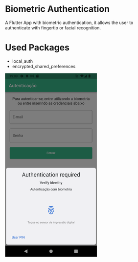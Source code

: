 # Biometric Authentication

A Flutter App with biometric authentication, it allows the user to authenticate with fingertip or facial recognition.

# Used Packages

- local_auth
- encrypted_shared_preferences

<img src="biometric.png" width="300px" />

